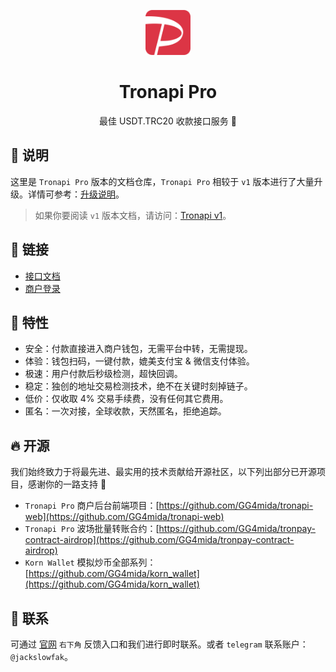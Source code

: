 <p align="center">
  <a href="https://doc.tronapi.com">
    <img width="72" src="https://github.com/GG4mida/tronapi-doc/blob/master/docs/.vuepress/public/images/logo.png?raw=true"/>
  </a>
</p>
<h1 align="center">Tronapi Pro</h1>
<p align="center">
  最佳 USDT.TRC20 收款接口服务 🚀
</p>

## 🙋 说明

这里是 `Tronapi Pro` 版本的文档仓库，`Tronapi Pro` 相较于 `v1` 版本进行了大量升级。详情可参考：[升级说明](https://doc.tronapi.com/upgrade/)。

> 如果你要阅读 `v1` 版本文档，请访问：[Tronapi v1](https://tronapi.com)。

## 🍊 链接

- [接口文档](https://doc.tronapi.com)
- [商户登录](https://pro.tronapi.com)

## 🌼 特性 

- 安全：付款直接进入商户钱包，无需平台中转，无需提现。
- 体验：钱包扫码，一键付款，媲美支付宝 & 微信支付体验。
- 极速：用户付款后秒级检测，超快回调。
- 稳定：独创的地址交易检测技术，绝不在关键时刻掉链子。
- 低价：仅收取 4% 交易手续费，没有任何其它费用。
- 匿名：一次对接，全球收款，天然匿名，拒绝追踪。

## 🔥 开源

我们始终致力于将最先进、最实用的技术贡献给开源社区，以下列出部分已开源项目，感谢你的一路支持 🤝

- `Tronapi Pro` 商户后台前端项目：[https://github.com/GG4mida/tronapi-web](https://github.com/GG4mida/tronapi-web)
- `Tronapi Pro` 波场批量转账合约：[https://github.com/GG4mida/tronpay-contract-airdrop](https://github.com/GG4mida/tronpay-contract-airdrop)
- `Korn Wallet` 模拟炒币全部系列：[https://github.com/GG4mida/korn_wallet](https://github.com/GG4mida/korn_wallet)

## 💬 联系

可通过 [官网](https://doc.tronapi.com) `右下角` 反馈入口和我们进行即时联系。或者 `telegram` 联系账户：`@jackslowfak`。